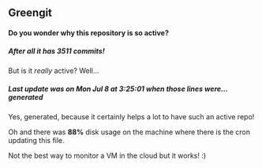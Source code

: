 ## Greengit

#### Do you wonder why this repository is so active?

##### After all it has 3511 commits!

But is it *really* active? Well...

##### Last update was on Mon Jul 8 at 3:25:01 when those lines were... generated

Yes, generated, because it certainly helps a lot to have such an active repo!

Oh and there was **88%** disk usage on the machine
where there is the cron updating this file.

Not the best way to monitor a VM in the cloud but it works! :)
